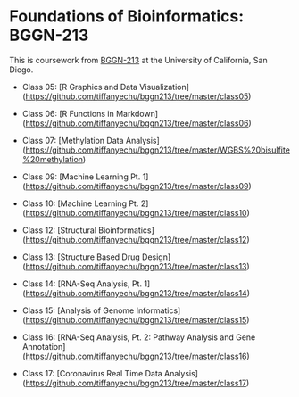 # Foundations of Bioinformatics: BGGN-213

This is coursework from [BGGN-213](https://bioboot.github.io/bggn213_W20/) at the University of California, San Diego.

- Class 05: [R Graphics and Data Visualization] (https://github.com/tiffanyechu/bggn213/tree/master/class05)

- Class 06: [R Functions in Markdown] (https://github.com/tiffanyechu/bggn213/tree/master/class06)

- Class 07: [Methylation Data Analysis] (https://github.com/tiffanyechu/bggn213/tree/master/WGBS%20bisulfite%20methylation)

- Class 09: [Machine Learning Pt. 1] (https://github.com/tiffanyechu/bggn213/tree/master/class09)

- Class 10: [Machine Learning Pt. 2] (https://github.com/tiffanyechu/bggn213/tree/master/class10)

- Class 12: [Structural Bioinformatics] (https://github.com/tiffanyechu/bggn213/tree/master/class12)

- Class 13: [Structure Based Drug Design] (https://github.com/tiffanyechu/bggn213/tree/master/class13)

- Class 14: [RNA-Seq Analysis, Pt. 1] (https://github.com/tiffanyechu/bggn213/tree/master/class14)

- Class 15: [Analysis of Genome Informatics] (https://github.com/tiffanyechu/bggn213/tree/master/class15)

- Class 16: [RNA-Seq Analysis, Pt. 2: Pathway Analysis and Gene Annotation] (https://github.com/tiffanyechu/bggn213/tree/master/class16)

- Class 17: [Coronavirus Real Time Data Analysis] (https://github.com/tiffanyechu/bggn213/tree/master/class17)
